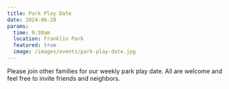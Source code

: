 ```yaml
---
title: Park Play Date
date: 2024-06-20
params:
  time: 9:30am
  location: Franklin Park
  featured: true
  image: /images/events/park-play-date.jpg
---
```


Please join other families for our weekly park play date. All are welcome and feel free to invite friends and neighbors.

<!--more-->
